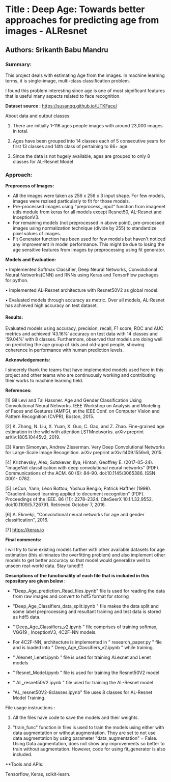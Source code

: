 # Title : Deep Age: Towards better approaches for predicting age from images - ALResnet

## Authors: Srikanth Babu Mandru

### Summary:
This project deals with estimating Age from the images. In machine learning terms, it is single-image, multi-class classification problem.

I found this problem interesting since age is one of most significant features that is useful many aspects related to face recognition.

**Dataset source :** https://susanqq.github.io/UTKFace/ 

About data and output classes: 

1. There are initially 1-116 ages people images with around 23,000 images in total. 

2. Ages have been grouped into 14 classes each of 5 consecutive years for first 13 classes and 14th class of pertaining to 66+ age.
            
3. Since the data is not hugely available, ages are grouped to only 8 classes for AL-Resnet Model

### Approach:

**Preprocess of Images:**
- All the images were taken as 256 x 256 x 3 input shape. For few models, images were rezised particularly to fit for those models.
- Pre-processed images using "preprocess_input" function from imagenet utils module from keras for all models except Resnet50, AL-Resnet and InceptionV3.  
- For remaining models (not preprocessed in above point), pre-processed images using normalization technique (divide by 255) to standardize pixel values of images. 
- Fit Generator function has been used for few models but haven't noticed any improvement in model performance. This might be due to losing the age sensitive features from images by preprocessing using fit generator.

**Models and Evaluation:**

• Implemented Softmax Classifier, Deep Neural Networks, Convolutional Neural Networks(CNN) and RNNs using Keras and TensorFlow packages for python.

• Implemented AL-Resnet architecture with Resnet50V2 as global model.

• Evaluated models through accuracy as metric. Over all models, AL-Resnet has achieved high accuracy on test dataset.

#### Results: 

Evaluated models using accuracy, precision, recall, F1 score, ROC and AUC metrics and achieved ‘43.16%’ accuracy on test data with 14 classes and ‘59.04%’ with 8 classes. Furthermore, observed that models are doing well on predicting the age group of kids and old-aged people, showing coherence in performance with human prediction levels.

**Acknowledgements:** 

I sincerely thank the teams that have implemented models used here in this project and other teams who are continuously working and contributing their works to machine learning field. 

**References:**

[1] Gil Levi and Tal Hassner. Age and Gender Classification Using Convolutional Neural Networks. IEEE Workshop on Analysis and Modeling of Faces and Gestures (AMFG), at the IEEE Conf. on Computer Vision and Pattern Recognition (CVPR), Boston, 2015.

[2] K. Zhang, N. Liu, X. Yuan, X. Guo, C. Gao, and Z. Zhao. Fine-grained age estimation in the wild with attention LSTMnetworks. arXiv preprint arXiv:1805.10445v2, 2019.

[3] Karen Simonyan, Andrew Zisserman. Very Deep Convolutional Networks for Large-Scale Image Recognition. arXiv preprint arXiv:1409.1556v6, 2015.

[4] Krizhevsky, Alex; Sutskever, Ilya; Hinton, Geoffrey E. (2017-05-24). "ImageNet classification with deep convolutional neural networks" (PDF). Communications of the ACM. 60 (6): 84–90. doi:10.1145/3065386. ISSN 0001- 0782.

[5] LeCun, Yann; Léon Bottou; Yoshua Bengio; Patrick Haffner (1998). "Gradient-based learning applied to document recognition" (PDF). Proceedings of the IEEE. 86 (11): 2278–2324. CiteSeerX 10.1.1.32.9552. doi:10.1109/5.726791. Retrieved October 7, 2016.

[6] A. Ekmekji, "Convolutional neural networks for age and gender classification", 2016.

[7] https://keras.io

**Final comments:**

I will try to tune existing models further with other available datasets for age estimation (this eliminates the overfitting problem) and also implement other models to get better accuracy so that model would generalize well to unseen real-world data. Stay tuned!!!

**Descriptions of the functionality of each file that is included in this repository are given below :**

- "Deep_Age_prediction_Read_files.ipynb" file is used for reading the data from raw images and convert to hdf5 format for storing

- "Deep_Age_Classifiers_data_split.ipynb " file makes the data split and some label preprocessing and resultant training and test data is stored as hdf5 data.

- " Deep_Age_Classifiers_v2.ipynb " file comprises of training softmax, VGG19 , InceptionV3, 4C2F-NN models. 

- For 4C2F-NN, architecture is implemented in " research_paper.py " file and is loaded into " Deep_Age_Classifiers_v2.ipynb " 
        while training.

- " Alexnet_Lenet.ipynb " file is used for training ALexnet and Lenet models

- " Resnet_Model.ipynb " file is used for training the Resnet50V2 model

- " AL_resnet50V2.ipynb " file used for training the AL-Resnet model

- "AL_resnet50V2-8classes.ipynb" file uses 8 classes for AL-Resnet Model Training.

File usage instructions : 

1. All the files have code to save the models and their weights. 

2. "train_func" function in files is used to train the models using either with data augmentation or without augmentation. They are set to not use data augmentation by using parameter "data_augmentation" = False. Using Data augmentation, does not show any improvements so better to train without augmentation. However, code for using fit_generator is also included. 

**Tools and APIs:

Tensorflow, Keras, scikit-learn.
